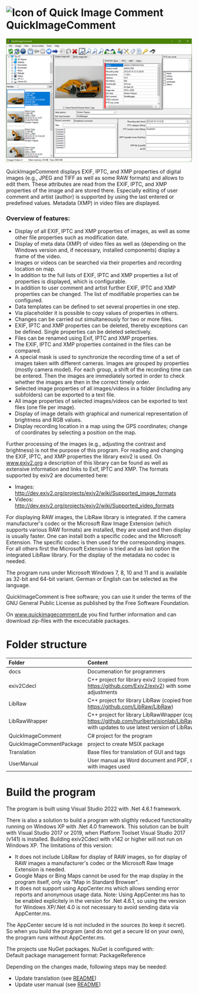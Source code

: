 ![Icon of Quick Image Comment](QuickImageComment/Resources/QuickImageComment.ico)  
 QuickImageComment
=================

![Screenshot of Quick Image Comment](UserManual/images/English-prg/FormQuickImageComment-00.png)  

QuickImageComment displays EXIF, IPTC, and XMP properties of digital images (e.g., JPEG and TIFF as well as some RAW formats) and allows to edit them. These attributes are read from the EXIF, IPTC, and XMP properties of the image and are stored there. Especially editing of user comment and artist (author) is supported by using the last entered or predefined values. Metadata (XMP) in video files are displayed.

### Overview of features:
* Display of all EXIF, IPTC and XMP properties of images, as well as some other file properties such as modification date.
* Display of meta data (XMP) of video files as well as (depending on the Windows version and, if necessary, installed components) display a frame of the video.
* Images or videos can be searched via their properties and recording location on map.
* In addition to the full lists of EXIF, IPTC and XMP properties a list of properties is displayed, which is configurable.
* In addition to user comment and artist further EXIF, IPTC and XMP properties can be changed. The list of modifiable properties can be configured. 
* Data templates can be defined to set several properties in one step.
* Via placeholder it is possible to copy values of properties in others.
* Changes can be carried out simultaneously for two or more files.
* EXIF, IPTC and XMP properties can be deleted, thereby exceptions can be defined. Single properties can be deleted selectively.
* Files can be renamed using Exif, IPTC and XMP properties.
* The EXIF, IPTC and XMP properties contained in the files can be compared.
* A special mask is used to synchronize the recording time of a set of images taken with different cameras. Images are grouped by properties (mostly camera model). For each group, a shift of the recording time can be entered. Then the images are immediately sorted in order to check whether the images are then in the correct timely order.
* Selected image properties of all images/videos in a folder (including any subfolders) can be exported to a text file.
* All image properties of selected images/videos can be exported to text files (one file per image).
* Display of image details with graphical and numerical representation of brightness and RGB values.
* Display recording location in a map using the GPS coordinates; change of coordinates by selecting a position on the map.

Further processing of the images (e.g., adjusting the contrast and brightness) is not the purpose of this program.
For reading and changing the EXIF, IPTC, and XMP properties the library exiv2 is used. On www.exiv2.org a description of this library can be found as well as extensive information and links to Exif, IPTC and XMP. The formats supported by exiv2 are documented here:
* Images: http://dev.exiv2.org/projects/exiv2/wiki/Supported_image_formats
* Videos: http://dev.exiv2.org/projects/exiv2/wiki/Supported_video_formats

For displaying RAW images, the LibRaw library is integrated. If the camera manufacturer's codec or the Microsoft Raw Image Extension (which supports various RAW formats) are installed, they are used and then display is usually faster. One can install both a specific codec and the Microsoft Extension. The specific codec is then used for the corresponding images. For all others first the Microsoft Extension is tried and as last option the integrated LibRaw library. For the display of the metadata no codec is needed.

The program runs under Microsoft Windows 7, 8, 10 and 11 and is available as 32-bit and 64-bit variant. German or English can be selected as the language.

QuickImageComment is free software; you can use it under the terms of the GNU General Public License as published by the Free Software Foundation.

On www.quickimagecomment.de you find further information and can download zip-files with the excecutable packages.

# Folder structure

Folder | Content
:--- | :---
docs | Documenation for programmers
exiv2Cdecl | C++ project for library exiv2 (copied from https://github.com/Exiv2/exiv2) with some minor adjustments
LibRaw | C++ project for library LibRaw (copied from https://github.com/LibRaw/LibRaw)
LibRawWrapper | C++ project for library LibRawWrapper (copied from https://github.com/hurlbertvisionlab/LibRawWrapper) with updates to use latest version of LibRaw
QuickImageComment | C# project for the program 
QuickImageCommentPackage | project to create MSIX package
Translation | Base files for translation of GUI and tags
UserManual | User manual as Word document and PDF, subfolder with images used

# Build the program

The program is built using Visual Studio 2022 with .Net 4.6.1 framework.

There is also a solution to build a program with sligthly reduced functionality running on Windows XP with .Net 4.0 framework. This solution can be built with Visual Studio 2017 or 2019, when Platform Toolset Visual Studio 2017 (v141) is installed. Building exiv2Cdecl with v142 or higher will not run on Windows XP. The limitations of this version:
* It does not include LibRaw for display of RAW images, so for display of RAW images a manufacturer's codec or the Microsoft Raw Image Extension is needed.
* Google Maps or Bing Maps cannot be used for the map display in the program itself, only via "Map in Standard Browser".
* It does not support using AppCenter.ms which allows sending error reports and anonymous usage data. Note: Using AppCenter.ms has to be enabled explicitely in the version for .Net 4.6.1, so using the version for Windows XP/.Net 4.0 is not necessary to avoid sending data via AppCenter.ms.

The AppCenter secure Id is not included in the sources (to keep it secret). So when you build the program (and do not get a secure Id on your own), the program runs without AppCenter.ms.

The projects use NuGet packages. NuGet is configured with:    
Default package management format: PackageReference



Depending on the changes made, following steps may be needed:
* Update translation (see [README](Translation/README.md))
* Update user manual (see [README](UserManual/README.md))

